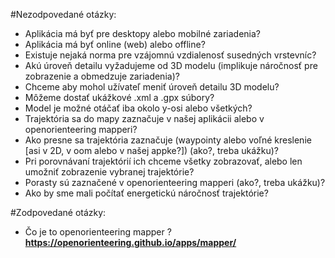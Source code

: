 #Nezodpovedané otázky:

- Aplikácia má byť pre desktopy alebo mobilné zariadenia?
- Aplikácia má byť online (web) alebo offline?
- Existuje nejaká norma pre vzájomnú vzdialenosť susedných vrstevníc?
- Akú úroveň detailu vyžadujeme od 3D modelu (implikuje náročnosť pre zobrazenie a obmedzuje zariadenia)?
- Chceme aby mohol užívateľ meniť úroveň detailu 3D modelu?
- Môžeme dostať ukážkové .xml a .gpx súbory?
- Model je možné otáčať iba okolo y-osi alebo všetkých?
- Trajektória sa do mapy zaznačuje v našej aplikácii alebo v openorienteering mapperi?
- Ako presne sa trajektória zaznačuje (waypointy alebo voľné kreslenie [asi v 2D, v oom alebo v našej appke?]) (ako?, treba ukážku)?
- Pri porovnávaní trajektórií ich chceme všetky zobrazovať, alebo len umožniť zobrazenie vybranej trajektórie?
- Porasty sú zaznačené v openorienteering mapperi (ako?, treba ukážku)?
- Ako by sme mali počítať energetickú náročnosť trajektórie?

#Zodpovedané otázky:

- Čo je to openorienteering mapper ?  
**https://openorienteering.github.io/apps/mapper/**
